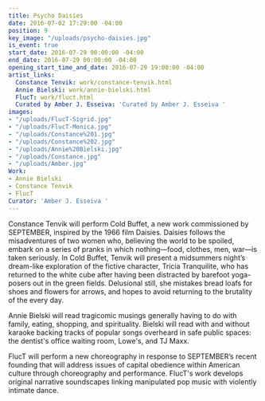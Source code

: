 ```yaml
---
title: Psycho Daisies
date: 2016-07-02 17:29:00 -04:00
position: 9
key_image: "/uploads/psycho-daisies.jpg"
is_event: true
start_date: 2016-07-29 00:00:00 -04:00
end_date: 2016-07-29 00:00:00 -04:00
opening_start_time_and_date: 2016-07-29 19:00:00 -04:00
artist_links:
  Constance Tenvik: work/constance-tenvik.html
  Annie Bielski: work/annie-bielski.html
  FlucT: work/fluct.html
  Curated by Amber J. Esseiva: 'Curated by Amber J. Esseiva '
images:
- "/uploads/FlucT-Sigrid.jpg"
- "/uploads/FlucT-Monica.jpg"
- "/uploads/Constance%201.jpg"
- "/uploads/Constance%202.jpg"
- "/uploads/Annie%20Bielski.jpg"
- "/uploads/Constance.jpg"
- "/uploads/Amber.jpg"
Work:
- Annie Bielski
- Constance Tenvik
- FlucT
Curator: 'Amber J. Esseiva '
---
```


Constance Tenvik will perform Cold Buffet, a new work commissioned by SEPTEMBER, inspired by the 1966 film Daisies. Daisies follows the misadventures of two women who, believing the world to be spoiled, embark on a series of pranks in which nothing—food, clothes, men, war—is taken seriously. In Cold Buffet, Tenvik will present a midsummers night’s dream-like exploration of the fictive character, Tricia Tranquilite, who has returned to the white cube after having been distracted by barefoot yoga-posers out in the green fields. Delusional still, she mistakes bread loafs for shoes and flowers for arrows, and hopes to avoid returning to the brutality of the every day.
 
Annie Bielski will read tragicomic musings generally having to do with family, eating, shopping, and spirituality. Bielski will read with and without karaoke backing tracks of popular songs overheard in safe public spaces: the dentist's office waiting room, Lowe's, and TJ Maxx.
 
FlucT will perform a new choreography in response to SEPTEMBER’s recent founding that will address issues of capital obedience within American culture through choreography and performance. FlucT's work develops original narrative soundscapes linking manipulated pop music with violently intimate dance. 